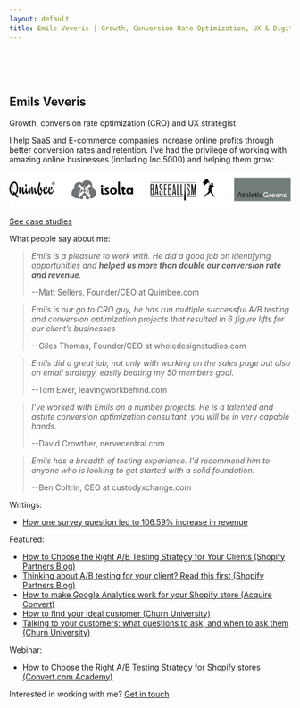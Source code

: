 ```yaml
---
layout: default
title: Emils Veveris | Growth, Conversion Rate Optimization, UX & Digital Analytics
---
```

<br>
<br>
<br>



 
## Emils Veveris ##

Growth, conversion rate optimization (CRO) and UX strategist 

I help SaaS and E-commerce companies increase online profits through better conversion rates and retention. I've had the privilege of working with amazing online businesses (including Inc 5000) and helping them grow: 

[<img src="/images/ew_companies.png">](https://www.emilsw.com/case-studies/)

[See case studies](https://www.emilsw.com/case-studies/) 


What people say about me:

>*Emils is a pleasure to work with. He did a good job on identifying opportunities and <b> helped us more than double our conversion rate and revenue</b>.*
>
> --Matt Sellers, Founder/CEO at Quimbee.com

>*Emils is our go to CRO guy, he has run multiple successful A/B testing and conversion optimization projects that resulted in 6 figure lifts for our client’s businesses*
>
> --Giles Thomas, Founder/CEO at wholedesignstudios.com

>*Emils did a great job, not only with working on the sales page but also on email strategy, easily beating my 50 members goal.*
>
> --Tom Ewer, leavingworkbehind.com

>*I've worked with Emils on a number projects. He is a talented and astute conversion optimization consultant, you will be in very capable hands.*
>
> --David Crowther, nervecentral.com

>*Emils has a breadth of testing experience. I'd recommend him to anyone who is looking to get started with a solid foundation.*
>
> --Ben Coltrin, CEO at custodyxchange.com


Writings:
- [How one survey question led to 106.59% increase in revenue](http://www.emilsw.com/articles/survey-case-study)

Featured: 
 - [How to Choose the Right A/B Testing Strategy for Your Clients (Shopify Partners Blog)](https://www.shopify.com/partners/blog/how-to-choose-the-right-a-b-testing-strategy-for-your-clients)
 - [Thinking about A/B testing for your client? Read this first (Shopify Partners Blog)](https://www.shopify.com/partners/blog/thinking-about-a-b-testing-for-your-client-read-this-first)
 - [How to make Google Analytics work for your Shopify store (Acquire Convert)](http://acquireconvert.com/shopify-analytics/)
 - [How to find your ideal customer (Churn University)](https://lesschurn.io/saas-churn-university/finding-the-ideal-customer)
 - [Talking to your customers: what questions to ask, and when to ask them (Churn University)](https://lesschurn.io/saas-churn-university/getting-more-information)
 
 Webinar:
 - [How to Choose the Right A/B Testing Strategy for Shopify stores (Convert.com Academy)](https://www.convert.com/academy/choose-b-testing-strategy-shopify-store/)

 Interested in working with me? [Get in touch](mailto:emils.veveris@gmail.com)
